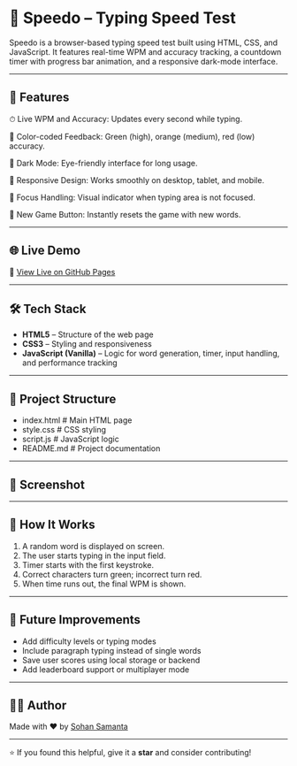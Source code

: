 # 🧠 Speedo – Typing Speed Test
Speedo is a browser-based typing speed test built using HTML, CSS, and JavaScript. It features real-time WPM and accuracy tracking, a countdown timer with progress bar animation, and a responsive dark-mode interface.

---

## 🚀 Features
⏱ Live WPM and Accuracy: Updates every second while typing.

🎯 Color-coded Feedback: Green (high), orange (medium), red (low) accuracy.

🌙 Dark Mode: Eye-friendly interface for long usage.

📱 Responsive Design: Works smoothly on desktop, tablet, and mobile.

🧠 Focus Handling: Visual indicator when typing area is not focused.

🔄 New Game Button: Instantly resets the game with new words.

---

## 🌐 Live Demo

🔗 [View Live on GitHub Pages](https://sohan-hub11.github.io/Typing-Speed-Test/)

---

## 🛠️ Tech Stack

- **HTML5** – Structure of the web page  
- **CSS3** – Styling and responsiveness  
- **JavaScript (Vanilla)** – Logic for word generation, timer, input handling, and performance tracking

---

## 📁 Project Structure

- index.html # Main HTML page
- style.css # CSS styling
- script.js # JavaScript logic
- README.md # Project documentation

---

## 📸 Screenshot



---

## 🧠 How It Works

1. A random word is displayed on screen.
2. The user starts typing in the input field.
3. Timer starts with the first keystroke.
4. Correct characters turn green; incorrect turn red.
5. When time runs out, the final WPM is shown.

---

## 📌 Future Improvements

- Add difficulty levels or typing modes
- Include paragraph typing instead of single words
- Save user scores using local storage or backend
- Add leaderboard support or multiplayer mode

---

## 👨‍💻 Author

Made with ❤️ by [Sohan Samanta](https://github.com/Sohan-hub11)

---

⭐ If you found this helpful, give it a **star** and consider contributing!
